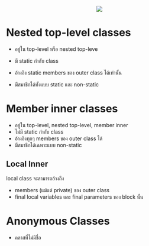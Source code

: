 

<p align="center">
  <img src="https://www.img.in.th/images/cf0ab31c4c8bb7478e850a782013f207.png">
</p>

# Nested top-level classes

- อยู่ใน top-level หรือ nested top-leve

- มี static กํากับ class

- อ้างอิง static members ของ outer class ได้เท่านั้น

- มีสมาชิกได้ทั้งแบบ static และ non-static

# Member inner classes
 - อยู่ใน top-level, nested top-level, member inner
 - ไม่มี static กำกับ class
 - อ้างอิงทุกๆ members ของ outer class ได้
 - มีสมาชิกได้เฉพาะแบบ non-static

 ## Local Inner
 local class จะสามารถอ้างถึง
- members (แม้แต่ private) ของ outer class
- final local variables และ final parameters ของ block นั้น

# Anonymous Classes
 - คลาสที่ไม่มีชื่อ




